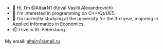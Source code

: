 - 👋 Hi, I’m @AltairN1 (Koval Vasilii Alexandrovich)
- 👀 I'm interested in programming on C++/Qt/UE5.
- 🌱 I’m currently studying at the university for the 3rd year, majoring in Applied Informatics in Economics.
- 📫 I live in St. Petersburg

My email: altairn1@mail.ru

<!---
AltairN1/AltairN1 is a ✨ special ✨ repository because its `README.md` (this file) appears on your GitHub profile.
You can click the Preview link to take a look at your changes.
--->
